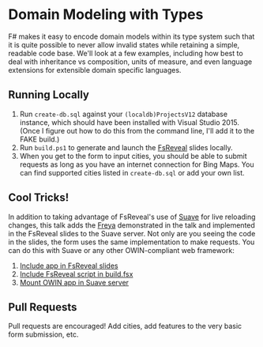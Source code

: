 # Domain Modeling with Types

F# makes it easy to encode domain models within its type system such that it is quite possible to never allow invalid states while retaining a simple, readable code base. We'll look at a few examples, including how best to deal with inheritance vs composition, units of measure, and even language extensions for extensible domain specific languages.

## Running Locally

1. Run `create-db.sql` against your `(localdb)ProjectsV12` database instance, which should have been installed with Visual Studio 2015. (Once I figure out how to do this from the command line, I'll add it to the FAKE build.)
2. Run `build.ps1` to generate and launch the [FsReveal](https://github.com/fsprojects/FsReveal) slides locally.
3. When you get to the form to input cities, you should be able to submit requests as long as you have an internet connection for Bing Maps. You can find supported cities listed in `create-db.sql` or add your own list.

## Cool Tricks!

In addition to taking advantage of FsReveal's use of [Suave](https://suave.io/) for live reloading changes, this talk adds the [Freya](http://docs.freya.io/) demonstrated in the talk and implemented in the FsReveal slides to the Suave server. Not only are you seeing the code in the slides, the form uses the same implementation to make requests. You can do this with Suave or any other OWIN-compliant web framework:

1. [Include app in FsReveal slides](https://github.com/panesofglass/domain-modeling/blob/master/slides/index.fsx#L1020-L1091)
2. [Include FsReveal script in build.fsx](https://github.com/panesofglass/domain-modeling/blob/master/build.fsx#L9)
3. [Mount OWIN app in Suave server](https://github.com/panesofglass/domain-modeling/blob/master/build.fsx#L125)

## Pull Requests

Pull requests are encouraged! Add cities, add features to the very basic form submission, etc.
